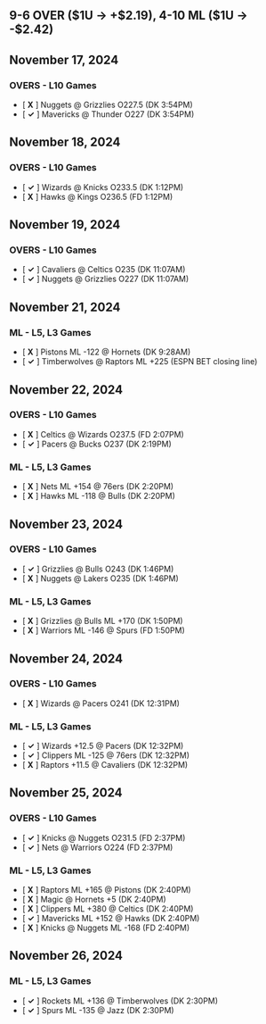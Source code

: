 ## 9-6 OVER (\$1U -> +\$2.19), 4-10 ML (\$1U -> -\$2.42)
## November 17, 2024
### OVERS - L10 Games
* [ **X** ] Nuggets @ Grizzlies O227.5 (DK 3:54PM)
* [ **&check;** ] Mavericks @ Thunder O227 (DK 3:54PM)

## November 18, 2024
### OVERS - L10 Games
* [ **&check;** ] Wizards @ Knicks O233.5 (DK 1:12PM)
* [ **X** ] Hawks @ Kings O236.5 (FD 1:12PM)

## November 19, 2024
### OVERS - L10 Games
* [ **&check;** ] Cavaliers @ Celtics O235 (DK 11:07AM)
* [ **&check;** ] Nuggets @ Grizzlies O227 (DK 11:07AM)

## November 21, 2024
### ML - L5, L3 Games
* [ **X** ] Pistons ML -122 @ Hornets (DK 9:28AM)
* [ **&check;** ] Timberwolves @ Raptors ML +225 (ESPN BET closing line)

## November 22, 2024
### OVERS - L10 Games
* [ **X** ] Celtics @ Wizards O237.5 (FD 2:07PM)
* [ **&check;** ] Pacers @ Bucks O237 (DK 2:19PM)
### ML - L5, L3 Games
* [ **X** ] Nets ML +154 @ 76ers (DK 2:20PM)
* [ **X** ] Hawks ML -118 @ Bulls (DK 2:20PM)

## November 23, 2024
### OVERS - L10 Games
* [ **&check;** ] Grizzlies @ Bulls O243 (DK 1:46PM)
* [ **X** ] Nuggets @ Lakers O235 (DK 1:46PM)
### ML - L5, L3 Games
* [ **X** ] Grizzlies @ Bulls ML +170 (DK 1:50PM)
* [ **X** ] Warriors ML -146 @ Spurs (FD 1:50PM)

## November 24, 2024
### OVERS - L10 Games
* [ **X** ] Wizards @ Pacers O241 (DK 12:31PM)
### ML - L5, L3 Games
* [ **&check;** ] Wizards +12.5 @ Pacers (DK 12:32PM)
* [ **&check;** ] Clippers ML -125 @ 76ers (DK 12:32PM)
* [ **X** ] Raptors +11.5 @ Cavaliers (DK 12:32PM)

## November 25, 2024
### OVERS - L10 Games
* [ **&check;** ] Knicks @ Nuggets O231.5 (FD 2:37PM)
* [ **&check;** ] Nets @ Warriors O224 (FD 2:37PM)
### ML - L5, L3 Games
* [ **X** ] Raptors ML +165 @ Pistons (DK 2:40PM)
* [ **X** ] Magic @ Hornets +5 (DK 2:40PM)
* [ **X** ] Clippers ML +380 @ Celtics (DK 2:40PM)
* [ **&check;** ] Mavericks ML +152 @ Hawks (DK 2:40PM)
* [ **X** ] Knicks @ Nuggets ML -168 (FD 2:40PM)

## November 26, 2024
### ML - L5, L3 Games
* [ **&check;** ] Rockets ML +136 @ Timberwolves (DK 2:30PM)
* [ **&check;** ] Spurs ML -135 @ Jazz (DK 2:30PM)
